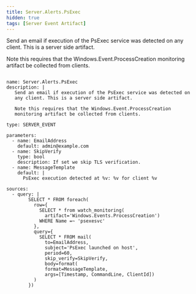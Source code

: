 ```yaml
---
title: Server.Alerts.PsExec
hidden: true
tags: [Server Event Artifact]
---
```


Send an email if execution of the PsExec service was detected on
any client. This is a server side artifact.

Note this requires that the Windows.Event.ProcessCreation
monitoring artifact be collected from clients.


<pre><code class="language-yaml">
name: Server.Alerts.PsExec
description: |
   Send an email if execution of the PsExec service was detected on
   any client. This is a server side artifact.

   Note this requires that the Windows.Event.ProcessCreation
   monitoring artifact be collected from clients.

type: SERVER_EVENT

parameters:
  - name: EmailAddress
    default: admin@example.com
  - name: SkipVerify
    type: bool
    description: If set we skip TLS verification.
  - name: MessageTemplate
    default: |
      PsExec execution detected at %v: %v for client %v

sources:
  - query: |
        SELECT * FROM foreach(
          row={
            SELECT * from watch_monitoring(
              artifact='Windows.Events.ProcessCreation')
            WHERE Name =~ 'psexesvc'
          },
          query={
            SELECT * FROM mail(
              to=EmailAddress,
              subject='PsExec launched on host',
              period=60,
              skip_verify=SkipVerify,
              body=format(
              format=MessageTemplate,
              args=[Timestamp, CommandLine, ClientId])
          )
        })

</code></pre>


